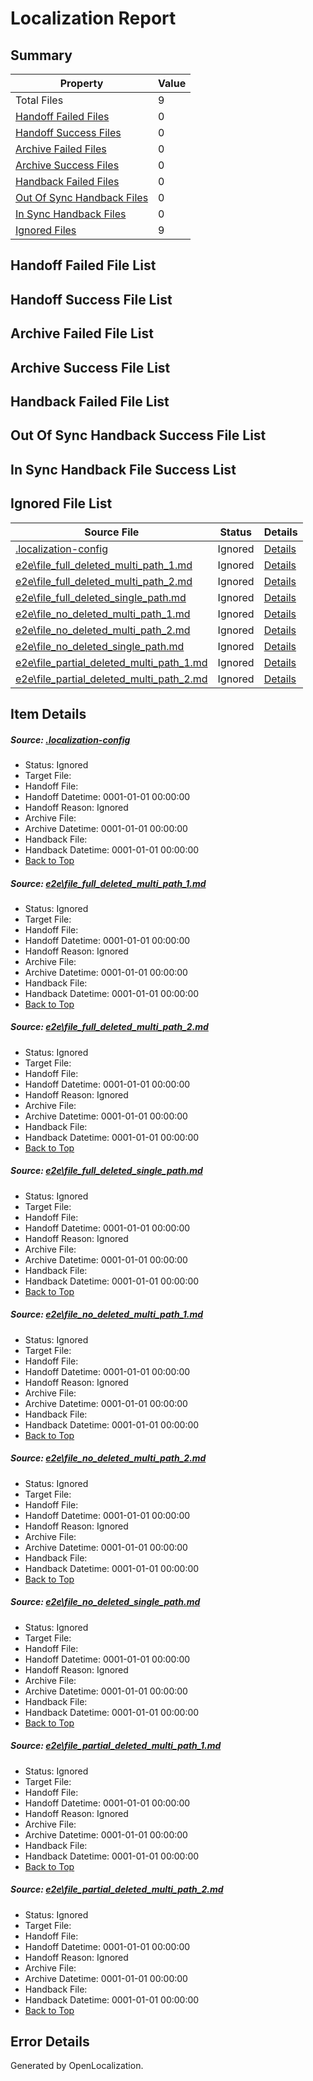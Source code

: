 # <a name='report-top'></a> Localization Report

## Summary
 Property | Value 
 -------- | ----- 
 Total Files | 9
[ Handoff Failed Files ](#handoff-failed-list)| 0
[ Handoff Success Files ](#handoff-success-list)| 0
[ Archive Failed Files ](#archive-failed-list)| 0
[ Archive Success Files ](#archive-success-list)| 0
[ Handback Failed Files ](#handback-failed-list)| 0
[ Out Of Sync Handback Files ](#outofsync-handback-success-list)| 0
[ In Sync Handback Files ](#insync-handback-success-list)| 0
[ Ignored Files ](#ignored-list)| 9

## <a name='handoff-failed-list'></a> Handoff Failed File List

## <a name='handoff-success-list'></a> Handoff Success File List

## <a name='archive-failed-list'></a> Archive Failed File List

## <a name='archive-success-list'></a> Archive Success File List

## <a name='handback-failed-list'></a> Handback Failed File List

## <a name='outofsync-handback-success-list'></a> Out Of Sync Handback Success File List

## <a name='insync-handback-success-list'></a> In Sync Handback File Success List

## <a name='ignored-list'></a> Ignored File List
 Source File | Status | Details 
 ----------- | ------ | ------- 
 [.localization-config](https://github.com/OpenLocalizationTestOrg/ol-test0/blob/1465d36f2a641e61453c029ff7d348b58eebc685/.localization-config) | Ignored | [Details](#c268a05ecaa7ec85942ed632c29928ee5bd6da8d0)
 [e2e\file_full_deleted_multi_path_1.md](https://github.com/OpenLocalizationTestOrg/ol-test0/blob/1465d36f2a641e61453c029ff7d348b58eebc685/e2e/file_full_deleted_multi_path_1.md) | Ignored | [Details](#4c63953f1fc34177a4833e434ff90fd04dbaa5871)
 [e2e\file_full_deleted_multi_path_2.md](https://github.com/OpenLocalizationTestOrg/ol-test0/blob/1465d36f2a641e61453c029ff7d348b58eebc685/e2e/file_full_deleted_multi_path_2.md) | Ignored | [Details](#4c63953f1fc34177a4833e434ff90fd04dbaa5872)
 [e2e\file_full_deleted_single_path.md](https://github.com/OpenLocalizationTestOrg/ol-test0/blob/1465d36f2a641e61453c029ff7d348b58eebc685/e2e/file_full_deleted_single_path.md) | Ignored | [Details](#17b48a8a93fab843dd0c76184a2ee6a5142e090a3)
 [e2e\file_no_deleted_multi_path_1.md](https://github.com/OpenLocalizationTestOrg/ol-test0/blob/1465d36f2a641e61453c029ff7d348b58eebc685/e2e/file_no_deleted_multi_path_1.md) | Ignored | [Details](#d43d8384669a3614be8bebe26c1f40e045f8d5f94)
 [e2e\file_no_deleted_multi_path_2.md](https://github.com/OpenLocalizationTestOrg/ol-test0/blob/1465d36f2a641e61453c029ff7d348b58eebc685/e2e/file_no_deleted_multi_path_2.md) | Ignored | [Details](#d43d8384669a3614be8bebe26c1f40e045f8d5f95)
 [e2e\file_no_deleted_single_path.md](https://github.com/OpenLocalizationTestOrg/ol-test0/blob/1465d36f2a641e61453c029ff7d348b58eebc685/e2e/file_no_deleted_single_path.md) | Ignored | [Details](#849effd155625efc91273a0ecef2d03347d122096)
 [e2e\file_partial_deleted_multi_path_1.md](https://github.com/OpenLocalizationTestOrg/ol-test0/blob/1465d36f2a641e61453c029ff7d348b58eebc685/e2e/file_partial_deleted_multi_path_1.md) | Ignored | [Details](#771957d54ff012cc91e6178b2489d382a714d2bd7)
 [e2e\file_partial_deleted_multi_path_2.md](https://github.com/OpenLocalizationTestOrg/ol-test0/blob/1465d36f2a641e61453c029ff7d348b58eebc685/e2e/file_partial_deleted_multi_path_2.md) | Ignored | [Details](#771957d54ff012cc91e6178b2489d382a714d2bd8)

## Item Details
##### <a name='c268a05ecaa7ec85942ed632c29928ee5bd6da8d0'></a> Source: [.localization-config](https://github.com/OpenLocalizationTestOrg/ol-test0/blob/1465d36f2a641e61453c029ff7d348b58eebc685/.localization-config)
* Status: Ignored
* Target File: 
* Handoff File: 
* Handoff Datetime: 0001-01-01 00:00:00
* Handoff Reason: Ignored
* Archive File: 
* Archive Datetime: 0001-01-01 00:00:00
* Handback File: 
* Handback Datetime: 0001-01-01 00:00:00
* [Back to Top](#report-top)

##### <a name='4c63953f1fc34177a4833e434ff90fd04dbaa5871'></a> Source: [e2e\file_full_deleted_multi_path_1.md](https://github.com/OpenLocalizationTestOrg/ol-test0/blob/1465d36f2a641e61453c029ff7d348b58eebc685/e2e/file_full_deleted_multi_path_1.md)
* Status: Ignored
* Target File: 
* Handoff File: 
* Handoff Datetime: 0001-01-01 00:00:00
* Handoff Reason: Ignored
* Archive File: 
* Archive Datetime: 0001-01-01 00:00:00
* Handback File: 
* Handback Datetime: 0001-01-01 00:00:00
* [Back to Top](#report-top)

##### <a name='4c63953f1fc34177a4833e434ff90fd04dbaa5872'></a> Source: [e2e\file_full_deleted_multi_path_2.md](https://github.com/OpenLocalizationTestOrg/ol-test0/blob/1465d36f2a641e61453c029ff7d348b58eebc685/e2e/file_full_deleted_multi_path_2.md)
* Status: Ignored
* Target File: 
* Handoff File: 
* Handoff Datetime: 0001-01-01 00:00:00
* Handoff Reason: Ignored
* Archive File: 
* Archive Datetime: 0001-01-01 00:00:00
* Handback File: 
* Handback Datetime: 0001-01-01 00:00:00
* [Back to Top](#report-top)

##### <a name='17b48a8a93fab843dd0c76184a2ee6a5142e090a3'></a> Source: [e2e\file_full_deleted_single_path.md](https://github.com/OpenLocalizationTestOrg/ol-test0/blob/1465d36f2a641e61453c029ff7d348b58eebc685/e2e/file_full_deleted_single_path.md)
* Status: Ignored
* Target File: 
* Handoff File: 
* Handoff Datetime: 0001-01-01 00:00:00
* Handoff Reason: Ignored
* Archive File: 
* Archive Datetime: 0001-01-01 00:00:00
* Handback File: 
* Handback Datetime: 0001-01-01 00:00:00
* [Back to Top](#report-top)

##### <a name='d43d8384669a3614be8bebe26c1f40e045f8d5f94'></a> Source: [e2e\file_no_deleted_multi_path_1.md](https://github.com/OpenLocalizationTestOrg/ol-test0/blob/1465d36f2a641e61453c029ff7d348b58eebc685/e2e/file_no_deleted_multi_path_1.md)
* Status: Ignored
* Target File: 
* Handoff File: 
* Handoff Datetime: 0001-01-01 00:00:00
* Handoff Reason: Ignored
* Archive File: 
* Archive Datetime: 0001-01-01 00:00:00
* Handback File: 
* Handback Datetime: 0001-01-01 00:00:00
* [Back to Top](#report-top)

##### <a name='d43d8384669a3614be8bebe26c1f40e045f8d5f95'></a> Source: [e2e\file_no_deleted_multi_path_2.md](https://github.com/OpenLocalizationTestOrg/ol-test0/blob/1465d36f2a641e61453c029ff7d348b58eebc685/e2e/file_no_deleted_multi_path_2.md)
* Status: Ignored
* Target File: 
* Handoff File: 
* Handoff Datetime: 0001-01-01 00:00:00
* Handoff Reason: Ignored
* Archive File: 
* Archive Datetime: 0001-01-01 00:00:00
* Handback File: 
* Handback Datetime: 0001-01-01 00:00:00
* [Back to Top](#report-top)

##### <a name='849effd155625efc91273a0ecef2d03347d122096'></a> Source: [e2e\file_no_deleted_single_path.md](https://github.com/OpenLocalizationTestOrg/ol-test0/blob/1465d36f2a641e61453c029ff7d348b58eebc685/e2e/file_no_deleted_single_path.md)
* Status: Ignored
* Target File: 
* Handoff File: 
* Handoff Datetime: 0001-01-01 00:00:00
* Handoff Reason: Ignored
* Archive File: 
* Archive Datetime: 0001-01-01 00:00:00
* Handback File: 
* Handback Datetime: 0001-01-01 00:00:00
* [Back to Top](#report-top)

##### <a name='771957d54ff012cc91e6178b2489d382a714d2bd7'></a> Source: [e2e\file_partial_deleted_multi_path_1.md](https://github.com/OpenLocalizationTestOrg/ol-test0/blob/1465d36f2a641e61453c029ff7d348b58eebc685/e2e/file_partial_deleted_multi_path_1.md)
* Status: Ignored
* Target File: 
* Handoff File: 
* Handoff Datetime: 0001-01-01 00:00:00
* Handoff Reason: Ignored
* Archive File: 
* Archive Datetime: 0001-01-01 00:00:00
* Handback File: 
* Handback Datetime: 0001-01-01 00:00:00
* [Back to Top](#report-top)

##### <a name='771957d54ff012cc91e6178b2489d382a714d2bd8'></a> Source: [e2e\file_partial_deleted_multi_path_2.md](https://github.com/OpenLocalizationTestOrg/ol-test0/blob/1465d36f2a641e61453c029ff7d348b58eebc685/e2e/file_partial_deleted_multi_path_2.md)
* Status: Ignored
* Target File: 
* Handoff File: 
* Handoff Datetime: 0001-01-01 00:00:00
* Handoff Reason: Ignored
* Archive File: 
* Archive Datetime: 0001-01-01 00:00:00
* Handback File: 
* Handback Datetime: 0001-01-01 00:00:00
* [Back to Top](#report-top)


## Error Details

Generated by OpenLocalization.
